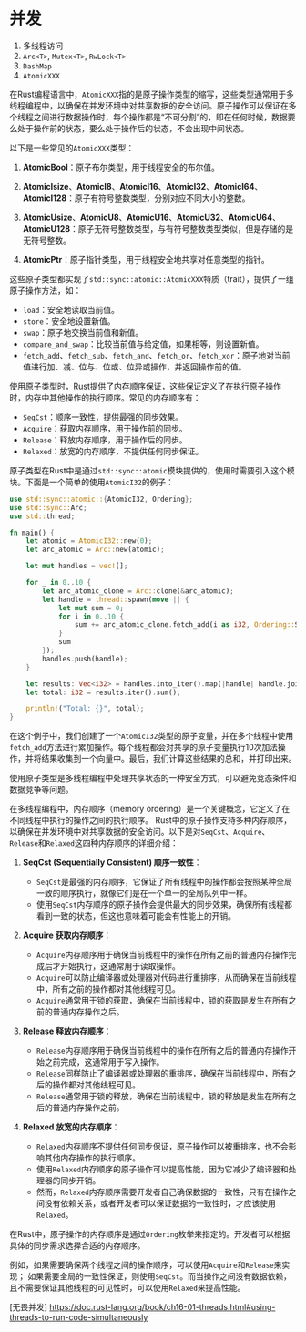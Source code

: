 # 并发

1. 多线程访问
2. `Arc<T>`, `Mutex<T>`, `RwLock<T>`
3. `DashMap`
4. `AtomicXXX`

在Rust编程语言中，`AtomicXXX`指的是原子操作类型的缩写，这些类型通常用于多线程编程中，以确保在并发环境中对共享数据的安全访问。原子操作可以保证在多个线程之间进行数据操作时，每个操作都是“不可分割”的，即在任何时候，数据要么处于操作前的状态，要么处于操作后的状态，不会出现中间状态。

以下是一些常见的`AtomicXXX`类型：

1. **AtomicBool**：原子布尔类型，用于线程安全的布尔值。

2. **AtomicIsize**、**AtomicI8**、**AtomicI16**、**AtomicI32**、**AtomicI64**、**AtomicI128**：原子有符号整数类型，分别对应不同大小的整数。

3. **AtomicUsize**、**AtomicU8**、**AtomicU16**、**AtomicU32**、**AtomicU64**、**AtomicU128**：原子无符号整数类型，与有符号整数类型类似，但是存储的是无符号整数。

4. **AtomicPtr**：原子指针类型，用于线程安全地共享对任意类型的指针。

这些原子类型都实现了`std::sync::atomic::AtomicXXX`特质（trait），提供了一组原子操作方法，如：

- `load`：安全地读取当前值。
- `store`：安全地设置新值。
- `swap`：原子地交换当前值和新值。
- `compare_and_swap`：比较当前值与给定值，如果相等，则设置新值。
- `fetch_add`、`fetch_sub`、`fetch_and`、`fetch_or`、`fetch_xor`：原子地对当前值进行加、减、位与、位或、位异或操作，并返回操作前的值。

使用原子类型时，Rust提供了内存顺序保证，这些保证定义了在执行原子操作时，内存中其他操作的执行顺序。常见的内存顺序有：

- `SeqCst`：顺序一致性，提供最强的同步效果。
- `Acquire`：获取内存顺序，用于操作前的同步。
- `Release`：释放内存顺序，用于操作后的同步。
- `Relaxed`：放宽的内存顺序，不提供任何同步保证。

原子类型在Rust中是通过`std::sync::atomic`模块提供的，使用时需要引入这个模块。下面是一个简单的使用`AtomicI32`的例子：

```rust
use std::sync::atomic::{AtomicI32, Ordering};
use std::sync::Arc;
use std::thread;

fn main() {
    let atomic = AtomicI32::new(0);
    let arc_atomic = Arc::new(atomic);

    let mut handles = vec![];

    for _ in 0..10 {
        let arc_atomic_clone = Arc::clone(&arc_atomic);
        let handle = thread::spawn(move || {
            let mut sum = 0;
            for i in 0..10 {
                sum += arc_atomic_clone.fetch_add(i as i32, Ordering::SeqCst) + i as i32;
            }
            sum
        });
        handles.push(handle);
    }

    let results: Vec<i32> = handles.into_iter().map(|handle| handle.join().unwrap()).collect();
    let total: i32 = results.iter().sum();

    println!("Total: {}", total);
}
```

在这个例子中，我们创建了一个`AtomicI32`类型的原子变量，并在多个线程中使用`fetch_add`方法进行累加操作。每个线程都会对共享的原子变量执行10次加法操作，并将结果收集到一个向量中。最后，我们计算这些结果的总和，并打印出来。

使用原子类型是多线程编程中处理共享状态的一种安全方式，可以避免竞态条件和数据竞争等问题。

在多线程编程中，内存顺序（memory ordering）是一个关键概念，它定义了在不同线程中执行的操作之间的执行顺序。
Rust中的原子操作支持多种内存顺序，以确保在并发环境中对共享数据的安全访问。以下是对`SeqCst`、`Acquire`、`Release`和`Relaxed`这四种内存顺序的详细介绍：

1. **SeqCst (Sequentially Consistent) 顺序一致性**：
   - `SeqCst`是最强的内存顺序，它保证了所有线程中的操作都会按照某种全局一致的顺序执行，就像它们是在一个单一的全局队列中一样。
   - 使用`SeqCst`内存顺序的原子操作会提供最大的同步效果，确保所有线程都看到一致的状态，但这也意味着可能会有性能上的开销。

2. **Acquire 获取内存顺序**：
   - `Acquire`内存顺序用于确保当前线程中的操作在所有之前的普通内存操作完成后才开始执行，这通常用于读取操作。
   - `Acquire`可以防止编译器或处理器对代码进行重排序，从而确保在当前线程中，所有之前的操作都对其他线程可见。
   - `Acquire`通常用于锁的获取，确保在当前线程中，锁的获取是发生在所有之前的普通内存操作之后。

3. **Release 释放内存顺序**：
   - `Release`内存顺序用于确保当前线程中的操作在所有之后的普通内存操作开始之前完成，这通常用于写入操作。
   - `Release`同样防止了编译器或处理器的重排序，确保在当前线程中，所有之后的操作都对其他线程可见。
   - `Release`通常用于锁的释放，确保在当前线程中，锁的释放是发生在所有之后的普通内存操作之前。

4. **Relaxed 放宽的内存顺序**：
   - `Relaxed`内存顺序不提供任何同步保证，原子操作可以被重排序，也不会影响其他内存操作的执行顺序。
   - 使用`Relaxed`内存顺序的原子操作可以提高性能，因为它减少了编译器和处理器的同步开销。
   - 然而，`Relaxed`内存顺序需要开发者自己确保数据的一致性，只有在操作之间没有依赖关系，或者开发者可以保证数据的一致性时，才应该使用`Relaxed`。

在Rust中，原子操作的内存顺序是通过`Ordering`枚举来指定的。开发者可以根据具体的同步需求选择合适的内存顺序。

例如，如果需要确保两个线程之间的操作顺序，可以使用`Acquire`和`Release`来实现；
如果需要全局的一致性保证，则使用`SeqCst`。而当操作之间没有数据依赖，且不需要保证其他线程的可见性时，可以使用`Relaxed`来提高性能。

[无畏并发]
https://doc.rust-lang.org/book/ch16-01-threads.html#using-threads-to-run-code-simultaneously
